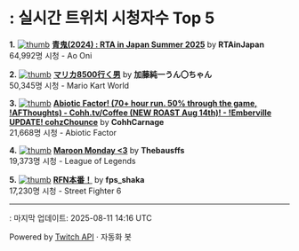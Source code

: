 # : 실시간 트위치 시청자수 Top 5

**1.** [![thumb](https://static-cdn.jtvnw.net/previews-ttv/live_user_rtainjapan-320x180.jpg)](https://twitch.tv/RTAinJapan)
**[青鬼(2024) : RTA in Japan Summer 2025](https://twitch.tv/RTAinJapan)** by **RTAinJapan**<br>64,992명 시청  - Ao Oni

**2.** [![thumb](https://static-cdn.jtvnw.net/previews-ttv/live_user_kato_junichi0817-320x180.jpg)](https://twitch.tv/加藤純一うん〇ちゃん)
**[マリカ8500行く男](https://twitch.tv/加藤純一うん〇ちゃん)** by **加藤純一うん〇ちゃん**<br>50,345명 시청  - Mario Kart World

**3.** [![thumb](https://static-cdn.jtvnw.net/previews-ttv/live_user_cohhcarnage-320x180.jpg)](https://twitch.tv/CohhCarnage)
**[Abiotic Factor! (70+ hour run. 50% through the game, !AFThoughts) - Cohh.tv/Coffee (NEW ROAST Aug 14th)! - !Emberville UPDATE! cohzChounce](https://twitch.tv/CohhCarnage)** by **CohhCarnage**<br>21,668명 시청  - Abiotic Factor

**4.** [![thumb](https://static-cdn.jtvnw.net/previews-ttv/live_user_thebausffs-320x180.jpg)](https://twitch.tv/Thebausffs)
**[Maroon Monday <3](https://twitch.tv/Thebausffs)** by **Thebausffs**<br>19,373명 시청  - League of Legends

**5.** [![thumb](https://static-cdn.jtvnw.net/previews-ttv/live_user_fps_shaka-320x180.jpg)](https://twitch.tv/fps_shaka)
**[RFN本番！](https://twitch.tv/fps_shaka)** by **fps_shaka**<br>17,230명 시청  - Street Fighter 6


---
: 마지막 업데이트: 2025-08-11 14:16 UTC

Powered by [Twitch API](https://dev.twitch.tv/docs/api/reference) · 자동화 봇